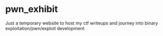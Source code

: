 # pwn_exhibit
Just a temporary website to host my ctf writeups and journey into binary exploitation/pwn/exploit development
